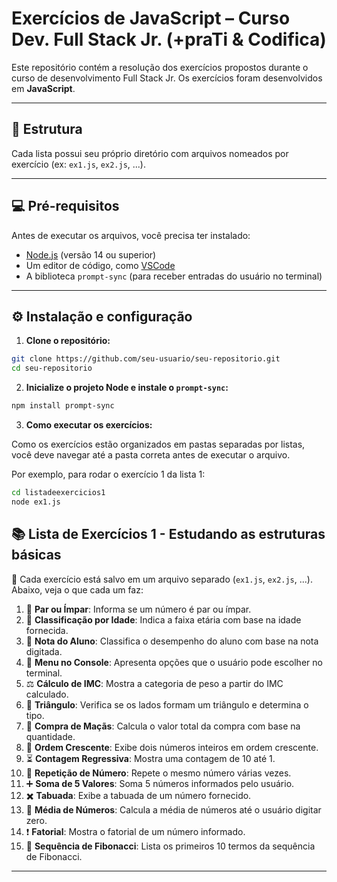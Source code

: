 # Exercícios de JavaScript – Curso Dev. Full Stack Jr. (+praTi & Codifica)

Este repositório contém a resolução dos exercícios propostos durante o curso de desenvolvimento Full Stack Jr. Os exercícios foram desenvolvidos em **JavaScript**.

---

## 📁 Estrutura

Cada lista possui seu próprio diretório com arquivos nomeados por exercício (ex: `ex1.js`, `ex2.js`, ...).

---

## 💻 Pré-requisitos

Antes de executar os arquivos, você precisa ter instalado:

- [Node.js](https://nodejs.org/) (versão 14 ou superior)
- Um editor de código, como [VSCode](https://code.visualstudio.com/)
- A biblioteca `prompt-sync` (para receber entradas do usuário no terminal)

---

## ⚙️ Instalação e configuração

1. **Clone o repositório:**

```bash
git clone https://github.com/seu-usuario/seu-repositorio.git
cd seu-repositorio
```

2. **Inicialize o projeto Node e instale o `prompt-sync`:**

```bash
npm install prompt-sync
```

3. **Como executar os exercícios:**

Como os exercícios estão organizados em pastas separadas por listas, você deve navegar até a pasta correta antes de executar o arquivo.

Por exemplo, para rodar o exercício 1 da lista 1:

```bash
cd listadeexercicios1
node ex1.js
```

## 📚 Lista de Exercícios 1 - Estudando as estruturas básicas

📌 Cada exercício está salvo em um arquivo separado (`ex1.js`, `ex2.js`, ...). Abaixo, veja o que cada um faz:

1. 🔢 **Par ou Ímpar**: Informa se um número é par ou ímpar.  
2. 👶 **Classificação por Idade**: Indica a faixa etária com base na idade fornecida.  
3. 📝 **Nota do Aluno**: Classifica o desempenho do aluno com base na nota digitada.  
4. 🧭 **Menu no Console**: Apresenta opções que o usuário pode escolher no terminal.  
5. ⚖️ **Cálculo de IMC**: Mostra a categoria de peso a partir do IMC calculado.  
6. 🔺 **Triângulo**: Verifica se os lados formam um triângulo e determina o tipo.  
7. 🍎 **Compra de Maçãs**: Calcula o valor total da compra com base na quantidade.  
8. 🔢 **Ordem Crescente**: Exibe dois números inteiros em ordem crescente.  
9. ⏳ **Contagem Regressiva**: Mostra uma contagem de 10 até 1.  
10. 🔁 **Repetição de Número**: Repete o mesmo número várias vezes.  
11. ➕ **Soma de 5 Valores**: Soma 5 números informados pelo usuário.  
12. ✖️ **Tabuada**: Exibe a tabuada de um número fornecido.  
13. 🧮 **Média de Números**: Calcula a média de números até o usuário digitar zero.  
14. ❗ **Fatorial**: Mostra o fatorial de um número informado.  
15. 🔢 **Sequência de Fibonacci**: Lista os primeiros 10 termos da sequência de Fibonacci.

---
